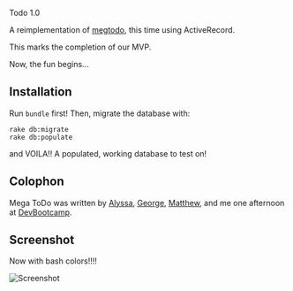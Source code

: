Todo 1.0

A reimplementation of [megtodo](https://github.com/enocom/megtodo), this time using ActiveRecord.

This marks the completion of our MVP. 

Now, the fun begins...


Installation
------------

Run ```bundle``` first! Then, migrate the database with:

```
rake db:migrate
rake db:populate
```

and VOILA!! A populated, working database to test on!


Colophon
--------
Mega ToDo was written by [Alyssa](https://github.com/alyraz), [George](https://github.com/6e0r9e), [Matthew](https://github.com/matthewhaguemh), and me one afternoon at [DevBootcamp](http://www.devbootcamp.com).

Screenshot
----------

Now with bash colors!!!!

![Screenshot](https://raw.github.com/enocom/mega_todo/master/screen_shot.png)